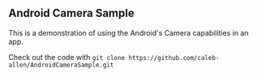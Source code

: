 Android Camera Sample
---

This is a demonstration of using the Android's Camera capabilities in an app.

Check out the code with `git clone https://github.com/caleb-allen/AndroidCameraSample.git`